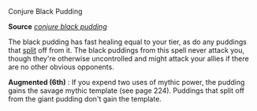 Conjure Black Pudding

**Source** [_conjure black pudding_](/pathfinderRPG/prd/ultimateMagic/spells/conjureBlackPudding.html#_conjure-black-pudding)

The black pudding has fast healing equal to your tier, as do any puddings that [split](/pathfinderRPG/prd/monsters/universalMonsterRules.html#_split) off from it. The black puddings from this spell never attack you, though they're otherwise uncontrolled and might attack your allies if there are no other obvious opponents.

**Augmented (6th)** : If you expend two uses of mythic power, the pudding gains the savage mythic template (see page 224). Puddings that split off from the giant pudding don't gain the template.

